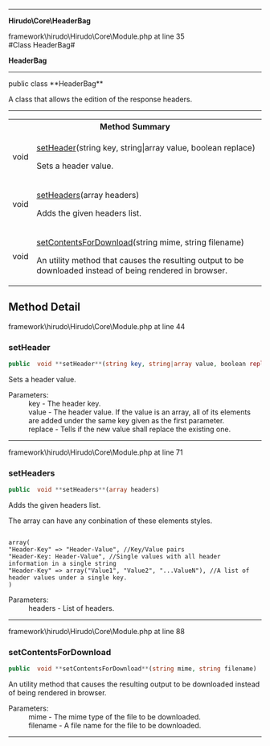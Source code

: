 - - -

**Hirudo\Core\HeaderBag**
<div class="location">framework\hirudo\Hirudo\Core\Module.php at line 35</div>
#Class HeaderBag#

**HeaderBag**


- - -

<p class="signature">public  class **HeaderBag**</p>

<div class="comment" id="overview_description"><p>A class that allows the edition of the response headers.</p></div>

- - -

<table id="summary_method">
<tr><th colspan="2">Method Summary</th></tr>
<tr>
<td class="type"> void</td>
<td class="description"><p class="name"><a href="#setHeader">setHeader</a>(string key, string|array value, boolean replace)</p><p class="description">Sets a header value.</p></td>
</tr>
<tr>
<td class="type"> void</td>
<td class="description"><p class="name"><a href="#setHeaders">setHeaders</a>(array headers)</p><p class="description">Adds the given headers list.</p></td>
</tr>
<tr>
<td class="type"> void</td>
<td class="description"><p class="name"><a href="#setContentsForDownload">setContentsForDownload</a>(string mime, string filename)</p><p class="description">An utility method that causes the resulting output to be downloaded
instead of being rendered in browser.</p></td>
</tr>
</table>

<h2 id="detail_method">Method Detail</h2>
<div class="location">framework\hirudo\Hirudo\Core\Module.php at line 44</div>
<h3 id="setHeader()">setHeader</h3>

```php
public  void **setHeader**(string key, string|array value, boolean replace)
```
<div class="details">
<p>Sets a header value.</p><dl>
<dt>Parameters:</dt>
<dd>key - The header key.</dd>
<dd>value - The header value. If the value is an array, all of its elements are added under the same key given as the first parameter.</dd>
<dd>replace - Tells if the new value shall replace the existing one.</dd>
</dl>
</div>

- - -

<div class="location">framework\hirudo\Hirudo\Core\Module.php at line 71</div>
<h3 id="setHeaders()">setHeaders</h3>

```php
public  void **setHeaders**(array headers)
```
<div class="details">
<p><p>Adds the given headers list.</p></p><p><p>The array can have any conbination of these elements styles.</p></p><p><div>
<code>
array(
"Header-Key" => "Header-Value", //Key/Value pairs
"Header-Key: Header-Value", //Single values with all header information in a single string
"Header-Key" => array("Value1", "Value2", "...ValueN"), //A list of header values under a single key.
)
</code>
</div></p><dl>
<dt>Parameters:</dt>
<dd>headers - List of headers.</dd>
</dl>
</div>

- - -

<div class="location">framework\hirudo\Hirudo\Core\Module.php at line 88</div>
<h3 id="setContentsForDownload()">setContentsForDownload</h3>

```php
public  void **setContentsForDownload**(string mime, string filename)
```
<div class="details">
<p><p>An utility method that causes the resulting output to be downloaded
instead of being rendered in browser.</p></p><dl>
<dt>Parameters:</dt>
<dd>mime - The mime type of the file to be downloaded.</dd>
<dd>filename - A file name for the file to be downloaded.</dd>
</dl>
</div>

- - -

